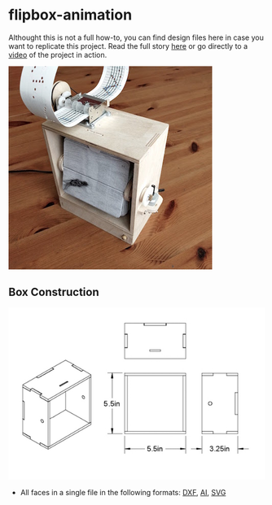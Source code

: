 # flipbox-animation

Althought this is not a full how-to, you can find design files here in case you want to replicate this project. 
Read the full story [here](https://wolfcatworkshop.com/index.php/portfolio/drill-powered-flipbook-animation/) or go directly to a [video](https://vimeo.com/235196914) of the project in action.  

![flipbox](https://github.com/wolfcatworkshop/flipbox-animation/blob/master/images/flipbox-featured.jpeg)

## Box Construction
![box schematic](https://github.com/wolfcatworkshop/flipbox-animation/blob/master/images/flipBox-box.jpg)

* All faces in a single file in the following formats: [DXF](flipbox-animation/vector-files/all-box-faces.dxf), [AI](), [SVG]()



